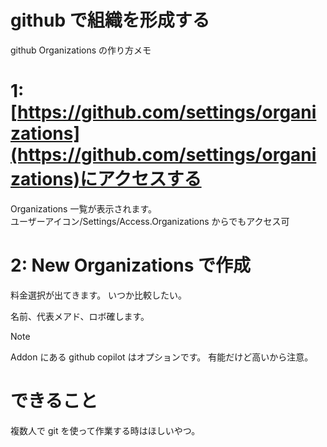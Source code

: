# github で組織を形成する

github Organizations の作り方メモ

# 1: [https://github.com/settings/organizations](https://github.com/settings/organizations)にアクセスする

Organizations 一覧が表示されます。  
ユーザーアイコン/Settings/Access.Organizations からでもアクセス可

# 2: New Organizations で作成

料金選択が出てきます。 いつか比較したい。

名前、代表メアド、ロボ確します。

> [!NOTE]  
> Addon にある github copilot はオプションです。 有能だけど高いから注意。

# できること

複数人で git を使って作業する時はほしいやつ。
